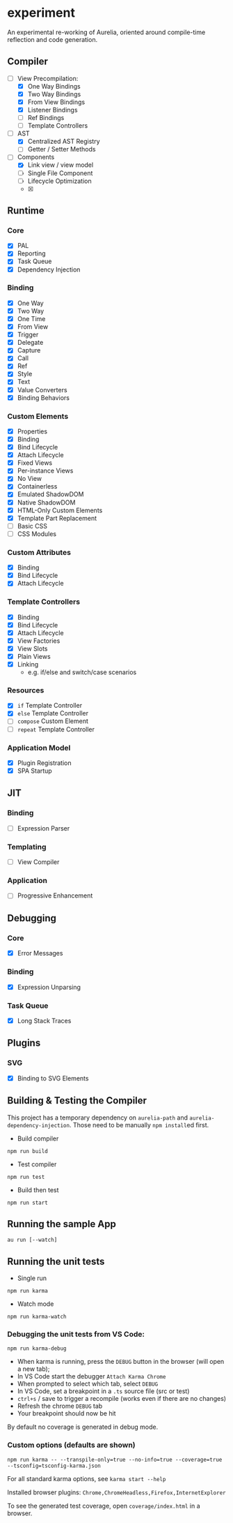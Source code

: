 # experiment

An experimental re-working of Aurelia, oriented around compile-time reflection and code generation.

## Compiler

* [ ] View Precompilation:
  * [x] One Way Bindings
  * [x] Two Way Bindings
  * [x] From View Bindings
  * [x] Listener Bindings
  * [ ] Ref Bindings
  * [ ] Template Controllers
* [ ] AST
  * [x] Centralized AST Registry
  * [ ] Getter / Setter Methods
* [ ] Components
  * [x] Link view / view model
  * [ ] Single File Component
  * [ ] Lifecycle Optimization
  * [x] <import from="..." />

## Runtime

### Core

* [x] PAL
* [x] Reporting
* [x] Task Queue
* [x] Dependency Injection

### Binding

* [x] One Way
* [x] Two Way 
* [x] One Time
* [x] From View
* [x] Trigger
* [x] Delegate
* [x] Capture
* [x] Call
* [x] Ref
* [x] Style
* [x] Text
* [x] Value Converters
* [x] Binding Behaviors

### Custom Elements

* [x] Properties
* [x] Binding
* [x] Bind Lifecycle
* [x] Attach Lifecycle
* [x] Fixed Views
* [x] Per-instance Views
* [x] No View
* [x] Containerless
* [x] Emulated ShadowDOM
* [x] Native ShadowDOM
* [x] HTML-Only Custom Elements
* [x] Template Part Replacement
* [ ] Basic CSS 
* [ ] CSS Modules

### Custom Attributes

* [x] Binding
* [x] Bind Lifecycle
* [x] Attach Lifecycle

### Template Controllers

* [x] Binding
* [x] Bind Lifecycle
* [x] Attach Lifecycle
* [x] View Factories
* [x] View Slots
* [x] Plain Views
* [x] Linking
  * e.g. if/else and switch/case scenarios

### Resources

* [x] `if` Template Controller
* [x] `else` Template Controller
* [ ] `compose` Custom Element
* [ ] `repeat` Template Controller

### Application Model

* [x] Plugin Registration
* [x] SPA Startup

## JIT

### Binding

* [ ] Expression Parser

### Templating

* [ ] View Compiler

### Application

* [ ] Progressive Enhancement

## Debugging

### Core

* [x] Error Messages

### Binding

* [x] Expression Unparsing

### Task Queue

* [x] Long Stack Traces

## Plugins

### SVG

* [x] Binding to SVG Elements

## Building & Testing the Compiler

This project has a temporary dependency on `aurelia-path` and `aurelia-dependency-injection`. Those need to be manually `npm install`ed first.

* Build compiler

```shell
npm run build
```

* Test compiler

```shell
npm run test
```

* Build then test

```shell
npm run start
```

## Running the sample App

```shell
au run [--watch]
```

## Running the unit tests

* Single run

```shell
npm run karma
```

* Watch mode

```shell
npm run karma-watch
```

### Debugging the unit tests from VS Code:


```shell
npm run karma-debug
```

- When karma is running, press the `DEBUG` button in the browser (will open a new tab);
- In VS Code start the debugger `Attach Karma Chrome`
- When prompted to select which tab, select `DEBUG`
- In VS Code, set a breakpoint in a `.ts` source file (src or test)
- `ctrl+s` / save to trigger a recompile (works even if there are no changes)
- Refresh the chrome `DEBUG` tab
- Your breakpoint should now be hit

By default no coverage is generated in debug mode.


### Custom options (defaults are shown)

```shell
npm run karma -- --transpile-only=true --no-info=true --coverage=true --tsconfig=tsconfig-karma.json
```

For all standard karma options, see `karma start --help`

Installed browser plugins: `Chrome,ChromeHeadless,Firefox,InternetExplorer`

To see the generated test coverage, open `coverage/index.html` in a browser.

